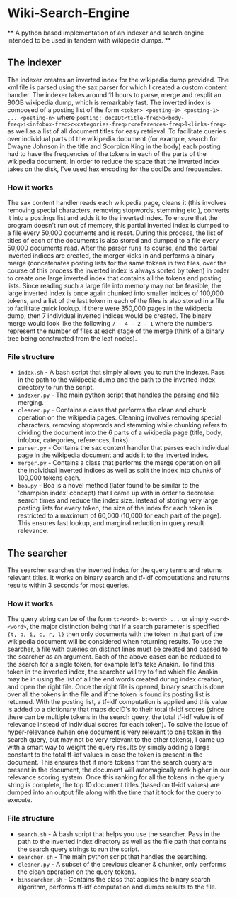 # Wiki-Search-Engine
** A python based implementation of an indexer and search engine intended to be used in tandem with wikipedia dumps. **

## The indexer
The indexer creates an inverted index for the wikipedia dump provided. The xml file is parsed using the sax parser for which I created a custom content handler. The indexer takes around 11 hours to parse, merge and resplit an 80GB wikipedia dump, which is remarkably fast.
The inverted index is composed of a posting list of the form ```<token> <posting-0> <posting-1> ... <posting-n>``` where ```posting: docIDt<title-freq>b<body-freq>i<infobox-freq>c<categories-freq>r<references-freq>l<links-freq>``` as well as a list of all document titles for easy retrieval. 
To facilitate queries over individual parts of the wikipedia document (for example, search for Dwayne Johnson in the title and Scorpion King in the body) each posting had to have the frequencies of the tokens in each of the parts of the wikipedia document. In order to reduce the space that the inverted index takes on the disk, I've used hex encoding for the docIDs and frequencies. 

### How it works
The sax content handler reads each wikipedia page, cleans it (this involves removing special characters, removing stopwords, stemming etc.), converts it into a postings list and adds it to the inverted index. To ensure that the program doesn't run out of memory, this partial inverted index is dumped to a file every 50,000 documents and is reset. During this process, the list of titles of each of the documents is also stored and dumped to a file every 50,000 documents read.
After the parser runs its course, and the partial inverted indices are created, the merger kicks in and performs a binary merge (concatenates posting lists for the same tokens in two files, over the course of this process the inverted index is always sorted by token) in order to create one large inverted index that contains all the tokens and posting lists. Since reading such a large file into memory may not be feasible, the large inverted index is once again chunked into smaller indices of 100,000 tokens, and a list of the last token in each of the files is also stored in a file to facilitate quick lookup. 
If there were 350,000 pages in the wikipedia dump, then 7 individual inverted indices would be created. The binary merge would look like the following
```7 - 4 - 2 - 1``` where the numbers represent the number of files at each stage of the merge (think of a binary tree being constructed from the leaf nodes). 

### File structure
- ```index.sh```   - A bash script that simply allows you to run the indexer. Pass in the path to the wikipedia dump and the path to the inverted index directory to run the script. 
- ```indexer.py``` - The main python script that handles the parsing and file merging. 
- ```cleaner.py``` - Contains a class that performs the clean and chunk operation on the wikipedia pages. Cleaning involves removing special characters, removing stopwords and stemming while chunking refers to dividing the document into the 6 parts of a wikipedia page (title, body, infobox, categories, references, links). 
- ```parser.py```  - Contains the sax content handler that parses each individual page in the wikipedia document and adds it to the inverted index. 
- ```merger.py```  - Contains a class that performs the merge operation on all the individual inverted indices as well as split the index into chunks of 100,000 tokens each. 
- ```boa.py```     - Boa is a novel method (later found to be similar to the 'champion index' concept) that I came up with in order to decrease search times and reduce the index size. Instead of storing very large posting lists for every token, the size of the index for each token is restricted to a maximum of 60,000 (10,000 for each part of the page). This ensures fast lookup, and marginal reduction in query result relevance. 

## The searcher
The searcher searches the inverted index for the query terms and returns relevant titles. It works on binary search and tf-idf computations and returns results within 3 seconds for most queries. 

### How it works
The query string can be of the form 
```t:<word> b:<word> ...``` or simply ```<word> <word>```, the major distinction being that if a search parameter is specified ```{t, b, i, c, r, l}``` then only documents with the token in that part of the wikipedia document will be considered when returning results. To use the searcher, a file with queries on distinct lines must be created and passed to the searcher as an argument.
Each of the above cases can be reduced to the search for a single token, for example let's take Anakin. To find this token in the inverted index, the searcher will try to find which file Anakin may be in using the list of all the end words created during index creation, and open the right file. Once the right file is opened, binary search is done over all the tokens in the file and if the token is found its posting list is returned. 
With the posting list, a tf-idf computation is applied and this value is added to a dictionary that maps docID's to their total tf-idf scores (since there can be multiple tokens in the search query, the total tf-idf value is of relevance instead of individual scores for each token). 
To solve the issue of hyper-relevance (when one document is very relevant to one token in the search query, but may not be very relevant to the other tokens), I came up with a smart way to weight the query results by simply adding a large constant to the total tf-idf values in case the token is present in the document. This ensures that if more tokens from the search query are present in the document, the document will automagically rank higher in our relevance scoring system. Once this ranking for all the tokens in the query string is complete, the top 10 document titles (based on tf-idf values) are dumped into an output file along with the time that it took for the query to execute.

### File structure
- ```search.sh```      - A bash script that helps you use the searcher. Pass in the path to the inverted index directory as well as the file path that contains the search query strings to run the script.
- ```searcher.sh```    - The main python script that handles the searching. 
- ```cleaner.py```     - A subset of the previous cleaner & chunker, only performs the clean operation on the query tokens. 
- ```binsearcher.sh``` - Contains the class that applies the binary search algorithm, performs tf-idf computation and dumps results to the file. 

